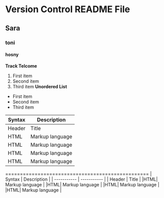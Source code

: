 # Version Control README File
## Sara
### toni
#### hosny

**Track Telcome**

1. First item
2. Second item
3. Third item
**Unordered List**
- First item
- Second item
- Third item


| Syntax | Description |
| ----------- | ----------- |
| Header | Title |
|HTML| Markup language |
|HTML| Markup language |
|HTML| Markup language |
|HTML| Markup language |
=================================================
| Syntax | Description |
| ----------- | ----------- |
| Header | Title |
|HTML| Markup language |
|HTML| Markup language |
|HTML| Markup language |
|HTML| Markup language |